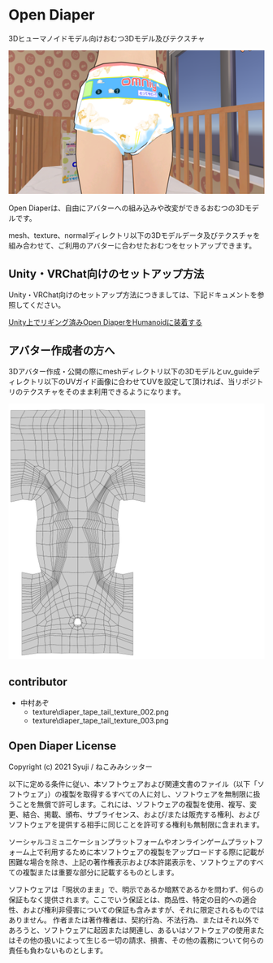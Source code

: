 # Open Diaper

3Dヒューマノイドモデル向けおむつ3Dモデル及びテクスチャ

![Open Diaper main image](documents/image/opendiaper_top.png)

Open Diaperは、自由にアバターへの組み込みや改変ができるおむつの3Dモデルです。

mesh、texture、normalディレクトリ以下の3Dモデルデータ及びテクスチャを組み合わせて、ご利用のアバターに合わせたおむつをセットアップできます。


## Unity・VRChat向けのセットアップ方法

Unity・VRChat向けのセットアップ方法につきましては、下記ドキュメントを参照してください。

[Unity上でリギング済みOpen DiaperをHumanoidに装着する](documents\tutorial_unity\index.md)


## アバター作成者の方へ

3Dアバター作成・公開の際にmeshディレクトリ以下の3Dモデルとuv_guideディレクトリ以下のUVガイド画像に合わせてUVを設定して頂ければ、当リポジトリのテクスチャをそのまま利用できるようになります。

![diaper tail uv](documents/image/diaper_tail_002.png)

## contributor

- 中村あぞ
    - texture\diaper_tape_tail_texture_002.png
    - texture\diaper_tape_tail_texture_003.png

## Open Diaper License

Copyright (c) 2021 Syuji / ねこみみシッター

以下に定める条件に従い、本ソフトウェアおよび関連文書のファイル（以下「ソフトウェア」）の複製を取得するすべての人に対し、ソフトウェアを無制限に扱うことを無償で許可します。これには、ソフトウェアの複製を使用、複写、変更、結合、掲載、頒布、サブライセンス、および/または販売する権利、およびソフトウェアを提供する相手に同じことを許可する権利も無制限に含まれます。

ソーシャルコミュニケーションプラットフォームやオンラインゲームプラットフォーム上で利用するために本ソフトウェアの複製をアップロードする際に記載が困難な場合を除き、上記の著作権表示および本許諾表示を、ソフトウェアのすべての複製または重要な部分に記載するものとします。

ソフトウェアは「現状のまま」で、明示であるか暗黙であるかを問わず、何らの保証もなく提供されます。ここでいう保証とは、商品性、特定の目的への適合性、および権利非侵害についての保証も含みますが、それに限定されるものではありません。
作者または著作権者は、契約行為、不法行為、またはそれ以外であろうと、ソフトウェアに起因または関連し、あるいはソフトウェアの使用またはその他の扱いによって生じる一切の請求、損害、その他の義務について何らの責任も負わないものとします。

